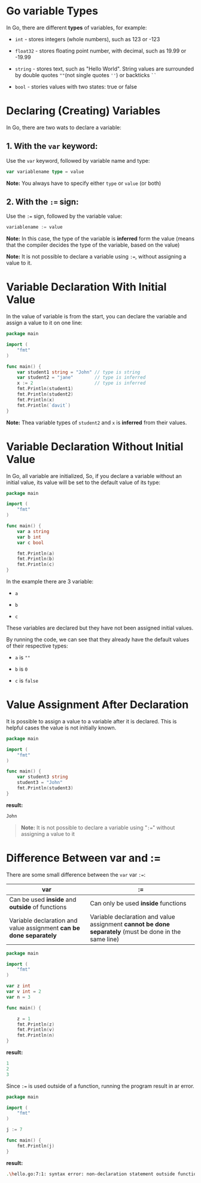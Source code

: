 # Go variable Types

In Go, there are different **types** of variables, for example:

- `int` - stores integers (whole numbers), such as 123 or -123

- `float32` - stores floating point number, with decimal, such as 19.99 or -19.99

- `string` - stores text, such as "Hello World". String values are surrounded by double quotes `""`(not single quotes `''`) or backticks ` `` `

- `bool` - stories values with two states: true or false

# Declaring (Creating) Variables

In Go, there are two wats to declare a variable:

## 1. With the `var` keyword:

Use the `var` keyword, followed by variable name and type:

```go
var variablename type = value
```

**Note:** You always have to specify either `type` or `value` (or both)

## 2. With the `:=` sign:

Use the `:=` sign, followed by the variable value:

```go
variablename := value
```

**Note:** In this case, the type of the variable is **inferred** form the value (means that the compiler decides the type of the variable, based on the value)

**Note:** It is not possible to declare a variable using `:=`, without assigning a value to it.

# Variable Declaration With Initial Value

In the value of variable is from the start, you can declare the variable and assign a value to it on one line:

```go
package main

import (
	"fmt"
)

func main() {
	var student1 string = "John" // type is string
	var student2 = "jane"        // type is inferred
	x := 2                       // type is inferred
	fmt.Println(student1)
	fmt.Println(student2)
	fmt.Println(x)
	fmt.Println(`davit`)
}
```

**Note:** Thea variable types of `student2` and `x` is **inferred** from their values.

# Variable Declaration Without Initial Value

In Go, all variable are initialized, So, if you declare a variable without an initial value, its value will be set to the default value of its type:

```go
package main

import (
	"fmt"
)

func main() {
	var a string
	var b int
	var c bool

	fmt.Println(a)
	fmt.Println(b)
	fmt.Println(c)
}
```

In the example there are 3 variable:

- `a`

- `b`

- `c`

These variables are declared but they have not been assigned initial values.

By running the code, we can see that they already have the default values of their respective types:

- `a` is `""`

- `b` is `0`

- `c` is `false`

# Value Assignment After Declaration

It is possible to assign a value to a variable after it is declared. This is helpful cases the value is not initially known.

```go
package main

import (
	"fmt"
)

func main() {
	var student3 string
	student3 = "John"
	fmt.Println(student3)
}
```

**result:**

```go
John
```

> **Note:** It is not possible to declare a variable using "`:=`" without assigning a value to it

# Difference Between var and :=

There are some small difference between the `var` var `:=`:

| var                                                                  | :=                                                                                                      |
| -------------------------------------------------------------------- | ------------------------------------------------------------------------------------------------------- |
| Can be used **inside** and **outside** of functions                  | Can only be used **inside** functions                                                                   |
| Variable declaration and value assignment **can be done separately** | Variable declaration and value assignment **cannot be done separately** (must be done in the same line) |

```go
package main

import (
	"fmt"
)

var z int
var v int = 2
var n = 3

func main() {

	z = 1
	fmt.Println(z)
	fmt.Println(v)
	fmt.Println(n)
}
```

**result:**

```go
1
2
3
```

Since `:=` is used outside of a function, running the program result in ar error.

```go
package main

import (
	"fmt"
)

j := 7

func main() {
	fmt.Println(j)
}
```

**result:**

```bash
.\hello.go:7:1: syntax error: non-declaration statement outside function body
```

